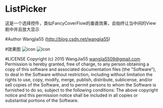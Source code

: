 # ListPicker
这是一个选择控件，类似FancyCoverFlow的垂直效果，会始终让当中间的View剧中并且放大显示

#Author
Wangjia55 (http://blog.csdn.net/wangjia55)

#效果图
![icon](https://github.com/wangjia55/ListPicker/blob/master/screen_shot1.png)
![icon](https://github.com/wangjia55/ListPicker/blob/master/screen_shot2.png)

#LICENSE
  Copyright (c) 2015 WangJia55 <wangjia5509@gmail.com>
  Permission is hereby granted, free of charge, to any person obtaining a copy
  of this software and associated documentation files (the "Software"), to deal
  in the Software without restriction, including without limitation the rights
  to use, copy, modify, merge, publish, distribute, sublicense, and/or sell
  copies of the Software, and to permit persons to whom the Software is
  furnished to do so, subject to the following conditions:
  The above copyright notice and this permission notice shall be included in
  all copies or substantial portions of the Software.

